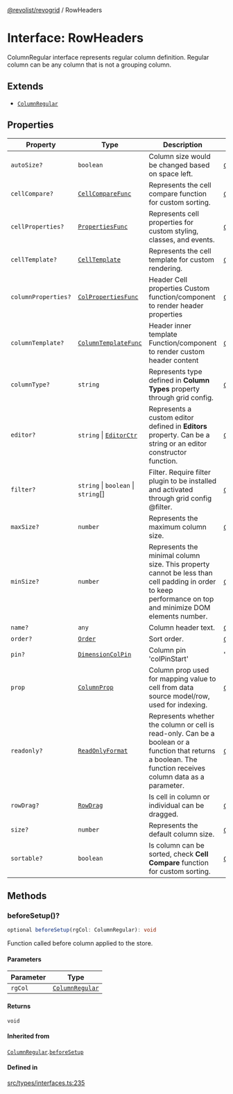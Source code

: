 [@revolist/revogrid](README.md) / RowHeaders

# Interface: RowHeaders

ColumnRegular interface represents regular column definition.
Regular column can be any column that is not a grouping column.

## Extends

- [`ColumnRegular`](Interface.ColumnRegular.md)

## Properties

| Property | Type | Description | Inherited from | Defined in |
| ------ | ------ | ------ | ------ | ------ |
| `autoSize?` | `boolean` | Column size would be changed based on space left. | [`ColumnRegular`](Interface.ColumnRegular.md).`autoSize` | [src/types/interfaces.ts:211](https://github.com/revolist/revogrid/blob/a84fead7f1878a976ea465cbf9b4f0472345b7b1/src/types/interfaces.ts#L211) |
| `cellCompare?` | [`CellCompareFunc`](TypeAlias.CellCompareFunc.md) | Represents the cell compare function for custom sorting. | [`ColumnRegular`](Interface.ColumnRegular.md).`cellCompare` | [src/types/interfaces.ts:183](https://github.com/revolist/revogrid/blob/a84fead7f1878a976ea465cbf9b4f0472345b7b1/src/types/interfaces.ts#L183) |
| `cellProperties?` | [`PropertiesFunc`](TypeAlias.PropertiesFunc.md) | Represents cell properties for custom styling, classes, and events. | [`ColumnRegular`](Interface.ColumnRegular.md).`cellProperties` | [src/types/interfaces.ts:175](https://github.com/revolist/revogrid/blob/a84fead7f1878a976ea465cbf9b4f0472345b7b1/src/types/interfaces.ts#L175) |
| `cellTemplate?` | [`CellTemplate`](Interface.CellTemplate.md) | Represents the cell template for custom rendering. | [`ColumnRegular`](Interface.ColumnRegular.md).`cellTemplate` | [src/types/interfaces.ts:179](https://github.com/revolist/revogrid/blob/a84fead7f1878a976ea465cbf9b4f0472345b7b1/src/types/interfaces.ts#L179) |
| `columnProperties?` | [`ColPropertiesFunc`](TypeAlias.ColPropertiesFunc.md) | Header Cell properties Custom function/component to render header properties | [`ColumnRegular`](Interface.ColumnRegular.md).`columnProperties` | [src/types/interfaces.ts:118](https://github.com/revolist/revogrid/blob/a84fead7f1878a976ea465cbf9b4f0472345b7b1/src/types/interfaces.ts#L118) |
| `columnTemplate?` | [`ColumnTemplateFunc`](TypeAlias.ColumnTemplateFunc.md) | Header inner template Function/component to render custom header content | [`ColumnRegular`](Interface.ColumnRegular.md).`columnTemplate` | [src/types/interfaces.ts:113](https://github.com/revolist/revogrid/blob/a84fead7f1878a976ea465cbf9b4f0472345b7b1/src/types/interfaces.ts#L113) |
| `columnType?` | `string` | Represents type defined in **Column Types** property through grid config. | [`ColumnRegular`](Interface.ColumnRegular.md).`columnType` | [src/types/interfaces.ts:231](https://github.com/revolist/revogrid/blob/a84fead7f1878a976ea465cbf9b4f0472345b7b1/src/types/interfaces.ts#L231) |
| `editor?` | `string` \| [`EditorCtr`](TypeAlias.EditorCtr.md) | Represents a custom editor defined in **Editors** property. Can be a string or an editor constructor function. | [`ColumnRegular`](Interface.ColumnRegular.md).`editor` | [src/types/interfaces.ts:171](https://github.com/revolist/revogrid/blob/a84fead7f1878a976ea465cbf9b4f0472345b7b1/src/types/interfaces.ts#L171) |
| `filter?` | `string` \| `boolean` \| `string`[] | Filter. Require filter plugin to be installed and activated through grid config @filter. | [`ColumnRegular`](Interface.ColumnRegular.md).`filter` | [src/types/interfaces.ts:215](https://github.com/revolist/revogrid/blob/a84fead7f1878a976ea465cbf9b4f0472345b7b1/src/types/interfaces.ts#L215) |
| `maxSize?` | `number` | Represents the maximum column size. | [`ColumnRegular`](Interface.ColumnRegular.md).`maxSize` | [src/types/interfaces.ts:166](https://github.com/revolist/revogrid/blob/a84fead7f1878a976ea465cbf9b4f0472345b7b1/src/types/interfaces.ts#L166) |
| `minSize?` | `number` | Represents the minimal column size. This property cannot be less than cell padding in order to keep performance on top and minimize DOM elements number. | [`ColumnRegular`](Interface.ColumnRegular.md).`minSize` | [src/types/interfaces.ts:162](https://github.com/revolist/revogrid/blob/a84fead7f1878a976ea465cbf9b4f0472345b7b1/src/types/interfaces.ts#L162) |
| `name?` | `any` | Column header text. | [`ColumnRegular`](Interface.ColumnRegular.md).`name` | [src/types/interfaces.ts:207](https://github.com/revolist/revogrid/blob/a84fead7f1878a976ea465cbf9b4f0472345b7b1/src/types/interfaces.ts#L207) |
| `order?` | [`Order`](TypeAlias.Order.md) | Sort order. | [`ColumnRegular`](Interface.ColumnRegular.md).`order` | [src/types/interfaces.ts:223](https://github.com/revolist/revogrid/blob/a84fead7f1878a976ea465cbf9b4f0472345b7b1/src/types/interfaces.ts#L223) |
| `pin?` | [`DimensionColPin`](TypeAlias.DimensionColPin.md) | Column pin 'colPinStart'|'colPinEnd'. | [`ColumnRegular`](Interface.ColumnRegular.md).`pin` | [src/types/interfaces.ts:203](https://github.com/revolist/revogrid/blob/a84fead7f1878a976ea465cbf9b4f0472345b7b1/src/types/interfaces.ts#L203) |
| `prop` | [`ColumnProp`](TypeAlias.ColumnProp.md) | Column prop used for mapping value to cell from data source model/row, used for indexing. | [`ColumnRegular`](Interface.ColumnRegular.md).`prop` | [src/types/interfaces.ts:199](https://github.com/revolist/revogrid/blob/a84fead7f1878a976ea465cbf9b4f0472345b7b1/src/types/interfaces.ts#L199) |
| `readonly?` | [`ReadOnlyFormat`](TypeAlias.ReadOnlyFormat.md) | Represents whether the column or cell is read-only. Can be a boolean or a function that returns a boolean. The function receives column data as a parameter. | [`ColumnRegular`](Interface.ColumnRegular.md).`readonly` | [src/types/interfaces.ts:152](https://github.com/revolist/revogrid/blob/a84fead7f1878a976ea465cbf9b4f0472345b7b1/src/types/interfaces.ts#L152) |
| `rowDrag?` | [`RowDrag`](TypeAlias.RowDrag.md) | Is cell in column or individual can be dragged. | [`ColumnRegular`](Interface.ColumnRegular.md).`rowDrag` | [src/types/interfaces.ts:227](https://github.com/revolist/revogrid/blob/a84fead7f1878a976ea465cbf9b4f0472345b7b1/src/types/interfaces.ts#L227) |
| `size?` | `number` | Represents the default column size. | [`ColumnRegular`](Interface.ColumnRegular.md).`size` | [src/types/interfaces.ts:156](https://github.com/revolist/revogrid/blob/a84fead7f1878a976ea465cbf9b4f0472345b7b1/src/types/interfaces.ts#L156) |
| `sortable?` | `boolean` | Is column can be sorted, check **Cell Compare** function for custom sorting. | [`ColumnRegular`](Interface.ColumnRegular.md).`sortable` | [src/types/interfaces.ts:219](https://github.com/revolist/revogrid/blob/a84fead7f1878a976ea465cbf9b4f0472345b7b1/src/types/interfaces.ts#L219) |

## Methods

### beforeSetup()?

```ts
optional beforeSetup(rgCol: ColumnRegular): void
```

Function called before column applied to the store.

#### Parameters

| Parameter | Type |
| ------ | ------ |
| `rgCol` | [`ColumnRegular`](Interface.ColumnRegular.md) |

#### Returns

`void`

#### Inherited from

[`ColumnRegular`](Interface.ColumnRegular.md).[`beforeSetup`](Interface.ColumnRegular.md#beforesetup)

#### Defined in

[src/types/interfaces.ts:235](https://github.com/revolist/revogrid/blob/a84fead7f1878a976ea465cbf9b4f0472345b7b1/src/types/interfaces.ts#L235)
